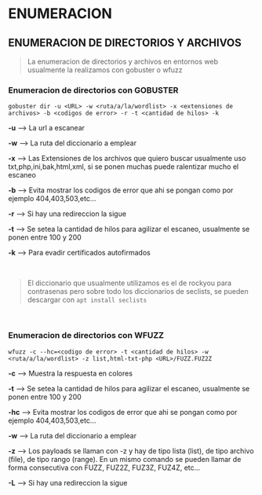 # ENUMERACION

## ENUMERACION DE DIRECTORIOS Y ARCHIVOS

> La enumeracion de directorios y archivos en entornos web usualmente la realizamos con gobuster o wfuzz

### Enumeracion de directorios con GOBUSTER

``gobuster dir -u <URL> -w <ruta/a/la/wordlist> -x <extensiones de archivos> -b <codigos de error> -r -t <cantidad de hilos> -k``

**-u** --> La url a escanear

**-w** --> La ruta del diccionario a emplear

**-x** --> Las Extensiones de los archivos que quiero buscar usualmente uso txt,php,ini,bak,html,xml, si se ponen muchas puede ralentizar mucho el escaneo

**-b** --> Evita mostrar los codigos de error que ahi se pongan como por ejemplo 404,403,503,etc...

**-r** --> Si hay una redireccion la sigue

**-t** --> Se setea la cantidad de hilos para agilizar el escaneo, usualmente se ponen entre 100 y 200

**-k** --> Para evadir certificados autofirmados

<br>

> El diccionario que usualmente utilizamos es el de rockyou para contrasenas pero sobre todo los diccionarios de seclists, se pueden descargar con ``apt install seclists``

<br>

### Enumeracion de directorios con WFUZZ

``wfuzz -c --hc=<codigo de error> -t <cantidad de hilos> -w <ruta/a/la/wordlist> -z list,html-txt-php <URL>/FUZZ.FUZ2Z``

**-c** --> Muestra la respuesta en colores

**-t** --> Se setea la cantidad de hilos para agilizar el escaneo, usualmente se ponen entre 100 y 200

**-hc** --> Evita mostrar los codigos de error que ahi se pongan como por ejemplo 404,403,503,etc...  

**-w** --> La ruta del diccionario a emplear

**-z** --> Los payloads se llaman con -z y hay de tipo lista (list), de tipo archivo (file), de tipo rango (range). En un mismo comando se pueden llamar de forma consecutiva con FUZZ, FUZ2Z, FUZ3Z, FUZ4Z, etc...

**-L** --> Si hay una redireccion la sigue
